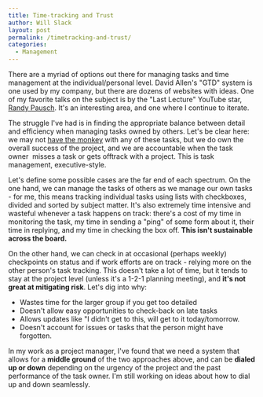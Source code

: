 ```yaml
---
title: Time-tracking and Trust
author: Will Slack
layout: post
permalink: /timetracking-and-trust/
categories:
  - Management
---
```

There are a myriad of options out there for managing tasks and time management at the individual/personal level. David Allen's "GTD" system is one used by my company, but there are dozens of websites with ideas. One of my favorite talks on the subject is by the "Last Lecture" YouTube star, [Randy Pausch](https://www.youtube.com/watch?v=oTugjssqOT0). It's an interesting area, and one where I continue to iterate.  

The struggle I've had is in finding the appropriate balance between detail and efficiency when managing tasks owned by others. Let's be clear here: we may not [have the monkey](http://www.amazon.com/The-Minute-Manager-Meets-Monkey/dp/0688103804) with any of these tasks, but we do own the overall success of the project, and we are accountable when the task owner  misses a task or gets offtrack with a project. This is task management, executive-style.  

Let's define some possible cases are the far end of each spectrum. On the one hand, we can manage the tasks of others as we manage our own tasks - for me, this means tracking individual tasks using lists with checkboxes, divided and sorted by subject matter. It's also extremely time intensive and wasteful whenever a task happens on track: there's a cost of my time in monitoring the task, my time in sending a "ping" of some form about it, their time in replying, and my time in checking the box off. **This isn't sustainable across the board.**  

On the other hand, we can check in at occasional (perhaps weekly) checkpoints on status and if work efforts are on track - relying more on the other person's task tracking. This doesn't take a lot of time, but it tends to stay at the project level (unless it's a 1-2-1 planning meeting), and **it's not great at mitigating risk**. Let's dig into why:  

*   Wastes time for the larger group if you get too detailed
*   Doesn't allow easy opportunities to check-back on late tasks
*   Allows updates like "I didn't get to this, will get to it today/tomorrow.
*   Doesn't account for issues or tasks that the person might have forgotten.

In my work as a project manager, I've found that we need a system that allows for a **middle ground** of the two approaches above, and can be **dialed up or down** depending on the urgency of the project and the past performance of the task owner. I'm still working on ideas about how to dial up and down seamlessly.
